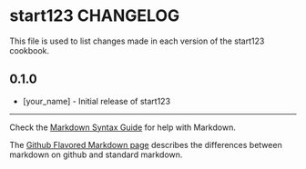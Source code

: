 start123 CHANGELOG
==================

This file is used to list changes made in each version of the start123 cookbook.

0.1.0
-----
- [your_name] - Initial release of start123

- - -
Check the [Markdown Syntax Guide](http://daringfireball.net/projects/markdown/syntax) for help with Markdown.

The [Github Flavored Markdown page](http://github.github.com/github-flavored-markdown/) describes the differences between markdown on github and standard markdown.

